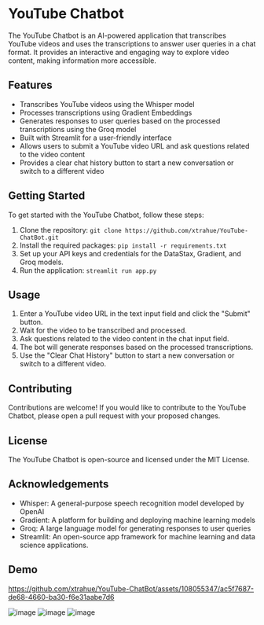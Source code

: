 # YouTube Chatbot

The YouTube Chatbot is an AI-powered application that transcribes YouTube videos and uses the transcriptions to answer user queries in a chat format. It provides an interactive and engaging way to explore video content, making information more accessible.

## Features

* Transcribes YouTube videos using the Whisper model
* Processes transcriptions using Gradient Embeddings
* Generates responses to user queries based on the processed transcriptions using the Groq model
* Built with Streamlit for a user-friendly interface
* Allows users to submit a YouTube video URL and ask questions related to the video content
* Provides a clear chat history button to start a new conversation or switch to a different video

## Getting Started

To get started with the YouTube Chatbot, follow these steps:

1. Clone the repository: `git clone https://github.com/xtrahue/YouTube-ChatBot.git`
2. Install the required packages: `pip install -r requirements.txt`
3. Set up your API keys and credentials for the DataStax, Gradient, and Groq models.
4. Run the application: `streamlit run app.py`

## Usage

1. Enter a YouTube video URL in the text input field and click the "Submit" button.
2. Wait for the video to be transcribed and processed.
3. Ask questions related to the video content in the chat input field.
4. The bot will generate responses based on the processed transcriptions.
5. Use the "Clear Chat History" button to start a new conversation or switch to a different video.

## Contributing

Contributions are welcome! If you would like to contribute to the YouTube Chatbot, please open a pull request with your proposed changes.

## License

The YouTube Chatbot is open-source and licensed under the MIT License.

## Acknowledgements

* Whisper: A general-purpose speech recognition model developed by OpenAI
* Gradient: A platform for building and deploying machine learning models
* Groq: A large language model for generating responses to user queries
* Streamlit: An open-source app framework for machine learning and data science applications.

## Demo


https://github.com/xtrahue/YouTube-ChatBot/assets/108055347/ac5f7687-de68-4660-ba30-f6e31aabe7d6


![image](https://github.com/xtrahue/YouTube-ChatBot/assets/108055347/b62fb7e4-62ca-495d-9172-3af5415755c8)
![image](https://github.com/xtrahue/YouTube-ChatBot/assets/108055347/0a230110-797c-454c-a6d6-8fe145ed62a5)
![image](https://github.com/xtrahue/YouTube-ChatBot/assets/108055347/c802648f-6d70-4b2d-b010-1b8ac3007d6e)




